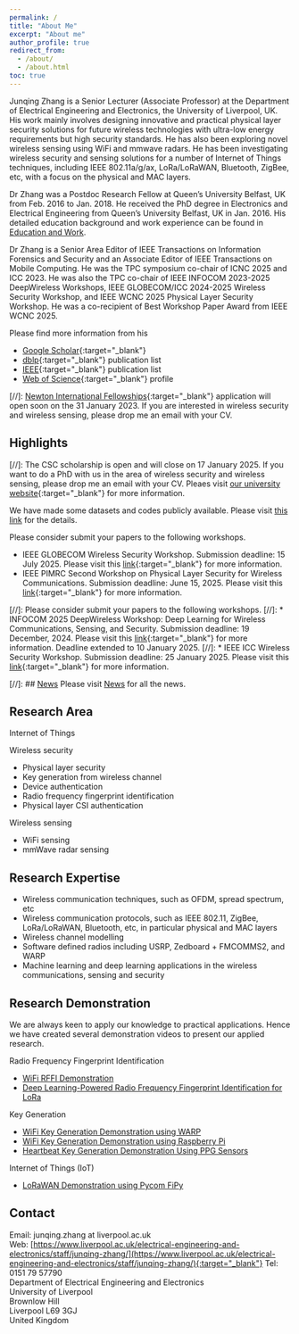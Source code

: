 ```yaml
---
permalink: /
title: "About Me"
excerpt: "About me"
author_profile: true
redirect_from:
  - /about/
  - /about.html
toc: true
---
```


Junqing Zhang is a Senior Lecturer (Associate Professor) at the Department of Electrical Engineering and Electronics, the University of Liverpool, UK. His work mainly involves designing innovative and practical physical layer security solutions for future wireless technologies with ultra-low energy requirements but high security standards. He has also been exploring novel wireless sensing using WiFi and mmwave radars. He has been investigating wireless security and sensing solutions for a number of Internet of Things techniques, including IEEE 802.11a/g/ax, LoRa/LoRaWAN, Bluetooth, ZigBee, etc, with a focus on the physical and MAC layers.

Dr Zhang was a Postdoc Research Fellow at Queen’s University Belfast, UK from Feb. 2016 to Jan. 2018. He received the PhD degree in Electronics and Electrical Engineering from Queen’s University Belfast, UK in Jan. 2016. His detailed education background and work experience can be found in [Education and Work](/edu-work-experience/).

Dr Zhang is a Senior Area Editor of IEEE Transactions on Information Forensics and Security and an Associate Editor of IEEE Transactions on Mobile Computing. He was the TPC symposium co-chair of ICNC 2025 and ICC 2023. He was also the TPC co-chair of  IEEE INFOCOM 2023-2025 DeepWireless Workshops, IEEE  GLOBECOM/ICC 2024-2025 Wireless Security Workshop, and IEEE WCNC 2025 Physical Layer Security Workshop. He was a co-recipient of Best Workshop Paper Award from IEEE WCNC 2025.

Please find more information from his 
* [Google Scholar](https://scholar.google.com/citations?user=MIPbyQ0AAAAJ&hl=en){:target="_blank"}
* [dblp](https://dblp.uni-trier.de/pers/hd/z/Zhang:Junqing){:target="_blank"} publication list
* [IEEE](https://ieeexplore.ieee.org/author/37085438201){:target="_blank"} publication list
* [Web of Science](https://www.webofscience.com/wos/author/record/T-8966-2019){:target="_blank"} profile


[//]: [Newton International Fellowships](https://royalsociety.org/grants-schemes-awards/grants/newton-international/){:target="_blank"} application will open soon on the 31 January 2023. If you are interested in wireless security and wireless sensing, please drop me an email with your CV.

 
## Highlights
[//]: The CSC scholarship is open and will close on 17 January 2025. If you want to do a PhD with us in the area of wireless security and wireless sensing,  please drop me an email with your CV. Pleaes visit [our university website](https://www.liverpool.ac.uk/study/postgraduate-research/fees-and-funding/scholarships-and-awards/the-university-of-liverpool-and-china-scholarship-council-awards/){:target="_blank"} for more information.


We have made some datasets and codes publicly available. Please visit [this link](/dataset-code/) for the details.

Please consider submit your papers to the following workshops.
* IEEE GLOBECOM Wireless Security Workshop. Submission deadline: 15 July 2025. Please visit this [link](https://sites.google.com/view/ml-dl-wireless-sec/){:target="_blank"} for more information. 
* IEEE PIMRC Second Workshop on Physical Layer Security for Wireless Communications. Submission deadline: June 15, 2025. Please visit this [link](https://sites.google.com/view/pls-workshop){:target="_blank"} for more information. 

[//]: Please consider submit your papers to the following workshops.
[//]: * INFOCOM 2025 DeepWireless Workshop: Deep Learning for Wireless Communications, Sensing, and Security. Submission deadline: 19 December, 2024. Please visit this [link](https://sites.google.com/view/deepwireless-workshop/3rd-workshop){:target="_blank"} for more information. Deadline extended to 10 January 2025.
[//]: * IEEE ICC Wireless Security Workshop. Submission deadline: 25 January 2025. Please visit this [link](https://sites.google.com/view/ml-dl-wireless-sec/){:target="_blank"} for more information. 



[//]: ## [News](/news/) Please visit [News](/news/) for all the news.


## Research Area
Internet of Things

Wireless security
* Physical layer security
* Key generation from wireless channel
* Device authentication
* Radio frequency fingerprint identification
* Physical layer CSI authentication

Wireless sensing
* WiFi sensing
* mmWave radar sensing

## Research Expertise
* Wireless communication techniques, such as OFDM, spread spectrum, etc
* Wireless communication protocols, such as IEEE 802.11, ZigBee, LoRa/LoRaWAN, Bluetooth, etc, in particular physical and MAC layers
* Wireless channel modelling
* Software defined radios including USRP, Zedboard + FMCOMMS2, and WARP
* Machine learning and deep learning applications in the wireless communications, sensing and security

## Research Demonstration
We are always keen to apply our knowledge to practical applications. Hence we have created several demonstration videos to present our applied research.

Radio Frequency Fingerprint Identification
* [WiFi RFFI Demonstration](/demo-wifi-rffi/)
* [Deep Learning-Powered Radio Frequency Fingerprint Identification for LoRa](/teaching/demo-fyp-2020-rffi-lora/)

Key Generation
* [WiFi Key Generation Demonstration using WARP](/demo-keygen-warp/)
* [WiFi Key Generation Demonstration using Raspberry Pi](/demo-keygen-rpi/)
* [Heartbeat Key Generation Demonstration Using PPG Sensors](/demo-keygen-heartbeat-ppg/)

Internet of Things (IoT)
* [LoRaWAN Demonstration using Pycom FiPy](/demo-lorawan-fipy/)

## Contact
Email: junqing.zhang at liverpool.ac.uk  
Web: [https://www.liverpool.ac.uk/electrical-engineering-and-electronics/staff/junqing-zhang/](https://www.liverpool.ac.uk/electrical-engineering-and-electronics/staff/junqing-zhang/){:target="_blank"}
Tel: 0151 79 57790  
Department of Electrical Engineering and Electronics  
University of Liverpool  
Brownlow Hill  
Liverpool L69 3GJ  
United Kingdom
